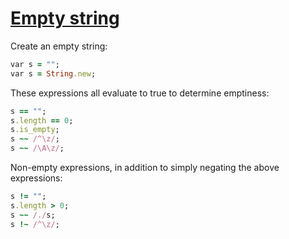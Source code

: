 [1]: https://rosettacode.org/wiki/Empty_string

# [Empty string][1]

Create an empty string:

```ruby
var s = "";
var s = String.new;
```


These expressions all evaluate to true to determine emptiness:

```ruby
s == "";
s.length == 0;
s.is_empty;
s ~~ /^\z/;
s ~~ /\A\z/;
```


Non-empty expressions, in addition to simply negating the above expressions:

```ruby
s != "";
s.length > 0;
s ~~ /./s;
s !~ /^\z/;
```